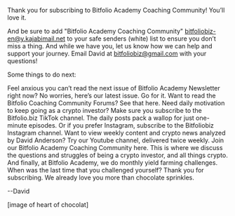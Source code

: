 Thank you for subscribing to Bitfolio Academy Coaching Community! You’ll love it.

And be sure to add "Bitfolio Academy Coaching Community" <bitfoliobiz-en@y.kajabimail.net> to your safe senders (white) list to ensure you don’t miss a thing. And while we have you, let us know how we can help and support your journey. Email David at bitfoliobiz@gmail.com with your questions!

Some things to do next:

Feel anxious you can’t read the next issue of Bitfolio Academy Newsletter right now? No worries, here’s our latest issue. Go for it.
Want to read the Bitfolio Coaching Community Forums? See that here.
Need daily motivation to keep going as a crypto investor? Make sure you subscribe to the Bitfolio.biz TikTok channel. The daily posts pack a wallop for just one-minute episodes. Or if you prefer Instagram, subscribe to the Bitfoliobiz Instagram channel.
Want to view weekly content and crypto news analyzed by David Anderson? Try our Youtube channel, delivered twice weekly.
Join our Bitfolio Academy Coaching Community here. This is where we discuss the questions and struggles of being a crypto investor, and all things crypto.
And finally, at Bitfolio Academy, we do monthly yield farming challenges. When was the last time that you challenged yourself?
Thank you for subscribing. We already love you more than chocolate sprinkles.

--David

[image of heart of chocolat]
